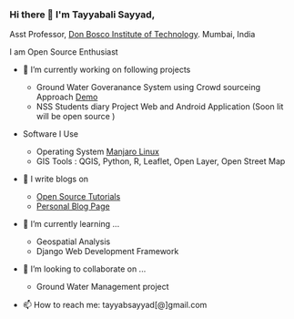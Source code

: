 ### Hi there  👋 I'm Tayyabali Sayyad,

Asst Professor, [Don Bosco Institute of Technology](https://www.dbit.in/). Mumbai, India 

I am Open Source Enthusiast

- 🔭 I’m currently working on following projects
   + Ground Water Goveranance System using Crowd sourceing Approach [Demo](http://mahabhujal.in/)
   + NSS Students diary Project Web and Android Application (Soon Iit will be open source )

- Software I Use 
   + Operating System [Manjaro Linux](https://manjaro.org/)
   + GIS Tools : QGIS, Python, R, Leaflet, Open Layer, Open Street Map 

- 🔭 I write blogs on 
   + [Open Source Tutorials ](https://opensourcetutorials.in/)
   + [Personal Blog Page ](https://tayyabali.in)

- 🌱 I’m currently learning ...
   + Geospatial Analysis
   + Django Web Development Framework 


- 👯 I’m looking to collaborate on ...
   + Ground Water Management project


- 📫 How to reach me: tayyabsayyad[@]gmail.com

